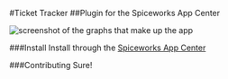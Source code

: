 #Ticket Tracker
##Plugin for the Spiceworks App Center

![screenshot of the graphs that make up the app]()

###Install
Install through the [Spiceworks App Center]()

###Contributing
Sure!
